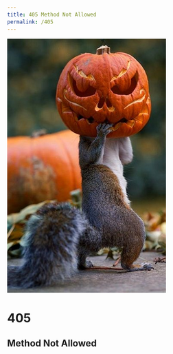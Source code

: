 ```yaml
---
title: 405 Method Not Allowed
permalink: /405
---
```

<div class="status-page-container">
<div>
    <img src="/assets/img/code/405.jpg" alt="405 Method Not Allowed" />
    <h1>405</h1>
    <h2>Method Not Allowed</h2>
</div>
</div>
